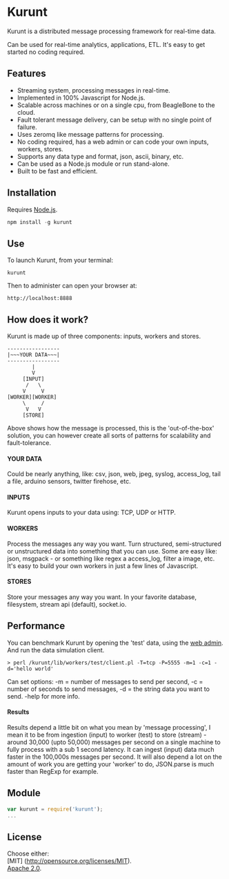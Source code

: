 # Kurunt

Kurunt is a distributed message processing framework for real-time data.  

Can be used for real-time analytics, applications, ETL. It's easy to get started no coding required.

## Features

- Streaming system, processing messages in real-time.
- Implemented in 100% Javascript for Node.js.
- Scalable across machines or on a single cpu, from BeagleBone to the cloud.
- Fault tolerant message delivery, can be setup with no single point of failure.
- Uses zeromq like message patterns for processing.
- No coding required, has a web admin or can code your own inputs, workers, stores.
- Supports any data type and format, json, ascii, binary, etc.
- Can be used as a Node.js module or run stand-alone.
- Built to be fast and efficient.

## Installation

Requires [Node.js](http://nodejs.org/).

```js
npm install -g kurunt
```

## Use

To launch Kurunt, from your terminal:

```
kurunt
```

Then to administer can open your browser at:

```
http://localhost:8888
```

## How does it work?

Kurunt is made up of three components: inputs, workers and stores. 

```
-----------------
|~~~YOUR DATA~~~|
-----------------
        |
        V
     [INPUT]
      /   \
     V     V 
[WORKER][WORKER]
     \     /
      V   V
     [STORE]
```
Above shows how the message is processed, this is the 'out-of-the-box' solution, you can however create all sorts of patterns for scalability and fault-tolerance.

#### YOUR DATA
Could be nearly anything, like: csv, json, web, jpeg, syslog, access_log, tail a file, arduino sensors, twitter firehose, etc.

#### INPUTS
Kurunt opens inputs to your data using: TCP, UDP or HTTP.

#### WORKERS
Process the messages any way you want. Turn structured, semi-structured or unstructured data into something that you can use. Some are easy like: json, msgpack - or something like regex a access_log, filter a image, etc. It's easy to build your own workers in just a few lines of Javascript. 

#### STORES
Store your messages any way you want. In your favorite database, filesystem, stream api (default), socket.io.

## Performance

You can benchmark Kurunt by opening the 'test' data, using the [web admin](http://localhost:8888). And run the data simulation client.
```
> perl /kurunt/lib/workers/test/client.pl -T=tcp -P=5555 -m=1 -c=1 -d='hello world'
```
Can set options: -m = number of messages to send per second, -c = number of seconds to send messages, -d = the string data you want to send. -help for more info.

#### Results

Results depend a little bit on what you mean by 'message processing', I mean it to be from ingestion (input) to worker (test) to store (stream) - around 30,000 (upto 50,000) messages per second on a single machine to fully process with a sub 1 second latency. It can ingest (input) data much faster in the 100,000s messages per second. It will also depend a lot on the amount of work you are getting your 'worker' to do, JSON.parse is much faster than RegExp for example. 

## Module

```js
var kurunt = require('kurunt');
...
```

## License

Choose either:  
[MIT] (http://opensource.org/licenses/MIT).  
[Apache 2.0](http://www.apache.org/licenses/LICENSE-2.0).

